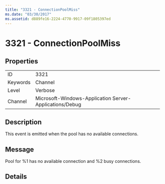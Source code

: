```yaml
---
title: "3321 - ConnectionPoolMiss"
ms.date: "03/30/2017"
ms.assetid: d889fe16-2224-4770-9917-09f1805397ed
---
```

# 3321 - ConnectionPoolMiss
## Properties  


|||  
|-|-|  
|ID|3321|  
|Keywords|Channel|  
|Level|Verbose|  
|Channel|Microsoft-Windows-Application Server-Applications/Debug|  

## Description  
 This event is emitted when the pool has no available connections.  

## Message  
 Pool for %1 has no available connection and %2 busy connections.  

## Details
